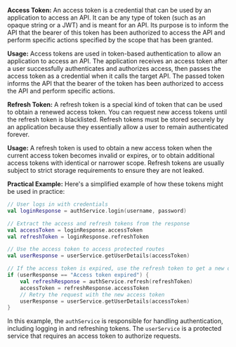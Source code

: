 
**Access Token:**
An access token is a credential that can be used by an application to access an API. It can be any type of token (such as an opaque string or a JWT) and is meant for an API. Its purpose is to inform the API that the bearer of this token has been authorized to access the API and perform specific actions specified by the scope that has been granted.

**Usage:**
Access tokens are used in token-based authentication to allow an application to access an API. The application receives an access token after a user successfully authenticates and authorizes access, then passes the access token as a credential when it calls the target API. The passed token informs the API that the bearer of the token has been authorized to access the API and perform specific actions. 

**Refresh Token:**
A refresh token is a special kind of token that can be used to obtain a renewed access token. You can request new access tokens until the refresh token is blacklisted. Refresh tokens must be stored securely by an application because they essentially allow a user to remain authenticated forever.

**Usage:**
A refresh token is used to obtain a new access token when the current access token becomes invalid or expires, or to obtain additional access tokens with identical or narrower scope. Refresh tokens are usually subject to strict storage requirements to ensure they are not leaked.

**Practical Example:**
Here's a simplified example of how these tokens might be used in practice:

```kotlin
// User logs in with credentials
val loginResponse = authService.login(username, password)

// Extract the access and refresh tokens from the response
val accessToken = loginResponse.accessToken
val refreshToken = loginResponse.refreshToken

// Use the access token to access protected routes
val userResponse = userService.getUserDetails(accessToken)

// If the access token is expired, use the refresh token to get a new one
if (userResponse == "Access token expired") {
    val refreshResponse = authService.refresh(refreshToken)
    accessToken = refreshResponse.accessToken
    // Retry the request with the new access token
    userResponse = userService.getUserDetails(accessToken)
}
```
In this example, the `authService` is responsible for handling authentication, including logging in and refreshing tokens. The `userService` is a protected service that requires an access token to authorize requests.

